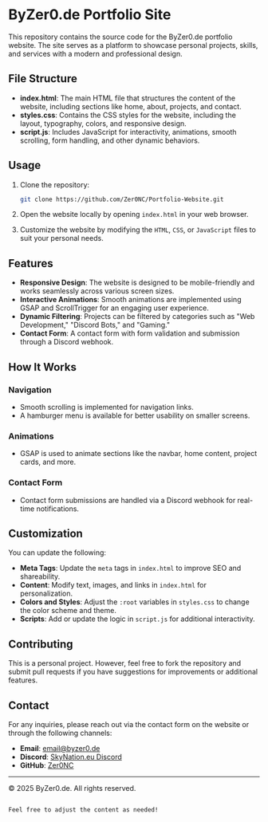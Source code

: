# ByZer0.de Portfolio Site

This repository contains the source code for the ByZer0.de portfolio website. The site serves as a platform to showcase personal projects, skills, and services with a modern and professional design.

## File Structure

- **index.html**: The main HTML file that structures the content of the website, including sections like home, about, projects, and contact.
- **styles.css**: Contains the CSS styles for the website, including the layout, typography, colors, and responsive design.
- **script.js**: Includes JavaScript for interactivity, animations, smooth scrolling, form handling, and other dynamic behaviors.

## Usage

1. Clone the repository:
   ```bash
   git clone https://github.com/Zer0NC/Portfolio-Website.git
   ```

2. Open the website locally by opening `index.html` in your web browser.

3. Customize the website by modifying the `HTML`, `CSS`, or `JavaScript` files to suit your personal needs.

## Features

- **Responsive Design**: The website is designed to be mobile-friendly and works seamlessly across various screen sizes.
- **Interactive Animations**: Smooth animations are implemented using GSAP and ScrollTrigger for an engaging user experience.
- **Dynamic Filtering**: Projects can be filtered by categories such as "Web Development," "Discord Bots," and "Gaming."
- **Contact Form**: A contact form with form validation and submission through a Discord webhook.

## How It Works

### Navigation
- Smooth scrolling is implemented for navigation links.
- A hamburger menu is available for better usability on smaller screens.

### Animations
- GSAP is used to animate sections like the navbar, home content, project cards, and more.

### Contact Form
- Contact form submissions are handled via a Discord webhook for real-time notifications.

## Customization

You can update the following:
- **Meta Tags**: Update the `meta` tags in `index.html` to improve SEO and shareability.
- **Content**: Modify text, images, and links in `index.html` for personalization.
- **Colors and Styles**: Adjust the `:root` variables in `styles.css` to change the color scheme and theme.
- **Scripts**: Add or update the logic in `script.js` for additional interactivity.

## Contributing

This is a personal project. However, feel free to fork the repository and submit pull requests if you have suggestions for improvements or additional features.

## Contact

For any inquiries, please reach out via the contact form on the website or through the following channels:
- **Email**: [email@byzer0.de](mailto:email@byzer0.de)
- **Discord**: [SkyNation.eu Discord](https://discord.skynation.eu)
- **GitHub**: [Zer0NC](https://github.com/Zer0NC)

---

© 2025 ByZer0.de. All rights reserved.
```

Feel free to adjust the content as needed!
